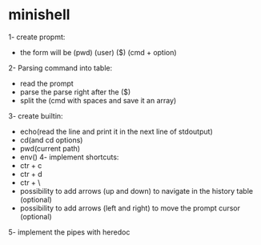 # minishell

1- create propmt:
* the form will be (pwd) (user) ($) (cmd + option)

2- Parsing command into table:
* read the prompt 
* parse the parse right after the ($)
* split the (cmd with spaces and save it an array)

3- create builtin:
* echo(read the line and print it in the next line of stdoutput)
* cd(and cd options)
* pwd(current path)
* env()
4- implement shortcuts:
* ctr + c
* ctr + d
* ctr + \
* possibility to add arrows (up and down) to navigate in the history table (optional)
* possibility to add arrows (left and right) to move the prompt cursor (optional)

5- implement the pipes with heredoc